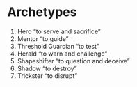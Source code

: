 # Archetypes

1. Hero “to serve and sacrifice”
2. Mentor “to guide”
3. Threshold Guardian “to test”
4. Herald “to warn and challenge”
5. Shapeshifter “to question and deceive”
6. Shadow “to destroy”
7. Trickster “to disrupt”

